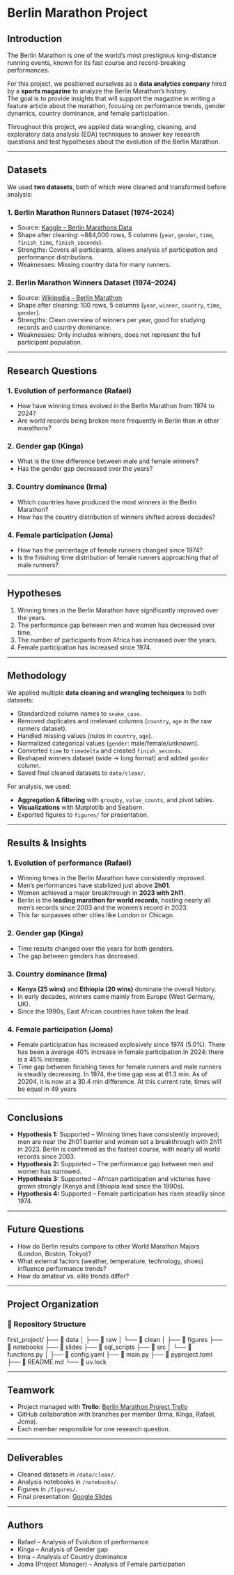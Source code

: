 # **Berlin Marathon Project**

## **Introduction**
The Berlin Marathon is one of the world’s most prestigious long-distance running events, known for its fast course and record-breaking performances.  

For this project, we positioned ourselves as a **data analytics company** hired by a **sports magazine** to analyze the Berlin Marathon’s history.  
The goal is to provide insights that will support the magazine in writing a feature article about the marathon, focusing on performance trends, gender dynamics, country dominance, and female participation.  

Throughout this project, we applied data wrangling, cleaning, and exploratory data analysis (EDA) techniques to answer key research questions and test hypotheses about the evolution of the Berlin Marathon.

---

## **Datasets**
We used **two datasets**, both of which were cleaned and transformed before analysis:

### **1. Berlin Marathon Runners Dataset (1974–2024)**  
- Source: [Kaggle – Berlin Marathons Data](https://www.kaggle.com/datasets/aiaiaidavid/berlin-marathons-data)  
- Shape after cleaning: ~884,000 rows, 5 columns (`year`, `gender`, `time`, `finish_time`, `finish_seconds`).  
- Strengths: Covers all participants, allows analysis of participation and performance distributions.  
- Weaknesses: Missing country data for many runners.

### **2. Berlin Marathon Winners Dataset (1974–2024)**  
- Source: [Wikipedia – Berlin Marathon](https://en.wikipedia.org/w/index.php?title=Berlin_Marathon&action=edit)  
- Shape after cleaning: 100 rows, 5 columns (`year`, `winner`, `country`, `time`, `gender`).  
- Strengths: Clean overview of winners per year, good for studying records and country dominance.  
- Weaknesses: Only includes winners, does not represent the full participant population.

---

## **Research Questions**

### **1. Evolution of performance (Rafael)**  
- How have winning times evolved in the Berlin Marathon from 1974 to 2024?  
- Are world records being broken more frequently in Berlin than in other marathons?  

### **2. Gender gap (Kinga)**  
- What is the time difference between male and female winners?  
- Has the gender gap decreased over the years?  

### **3. Country dominance (Irma)**  
- Which countries have produced the most winners in the Berlin Marathon?  
- How has the country distribution of winners shifted across decades?  

### **4. Female participation (Joma)**  
- How has the percentage of female runners changed since 1974?  
- Is the finishing time distribution of female runners approaching that of male runners?  

---

## **Hypotheses**
1. Winning times in the Berlin Marathon have significantly improved over the years.  
2. The performance gap between men and women has decreased over time.  
3. The number of participants from Africa has increased over the years.  
4. Female participation has increased since 1974.  

---

## **Methodology**
We applied multiple **data cleaning and wrangling techniques** to both datasets:

- Standardized column names to `snake_case`.  
- Removed duplicates and irrelevant columns (`country`, `age` in the raw runners dataset).  
- Handled missing values (nulos in `country`, `age`).  
- Normalized categorical values (`gender`: male/female/unknown).  
- Converted `time` to `timedelta` and created `finish_seconds`.  
- Reshaped winners dataset (wide → long format) and added `gender` column.  
- Saved final cleaned datasets to `data/clean/`.

For analysis, we used:  
- **Aggregation & filtering** with `groupby`, `value_counts`, and pivot tables.  
- **Visualizations** with Matplotlib and Seaborn.  
- Exported figures to `figures/` for presentation.  

---

## **Results & Insights**

### **1. Evolution of performance (Rafael)**  
- Winning times in the Berlin Marathon have consistently improved.  
- Men’s performances have stabilized just above **2h01**.  
- Women achieved a major breakthrough in **2023 with 2h11**.  
- Berlin is the **leading marathon for world records**, hosting nearly all men’s records since 2003 and the women’s record in 2023.  
- This far surpasses other cities like London or Chicago.

### **2. Gender gap (Kinga)**  
- Time results changed over the years for both genders.  
- The gap between genders has decreased.  

### **3. Country dominance (Irma)**  
- **Kenya (25 wins)** and **Ethiopia (20 wins)** dominate the overall history.  
- In early decades, winners came mainly from Europe (West Germany, UK).  
- Since the 1990s, East African countries have taken the lead.  

### **4. Female participation (Joma)**  
- Female participation has increased explosively since 1974 (5.0%). There has been a average 40% increase in female participation.In 2024: there is a 45% increase. 
- Time gap between finishing times for female runners and male runners is steadily decreasing. In 1974, the time gap was at 61.3 min. As of 20204,  it is now at a 30.4 min difference.  At this current rate, times will be equal in 49 years

---

## **Conclusions**
- **Hypothesis 1:** Supported – Winning times have consistently improved; men are near the 2h01 barrier and women set a breakthrough with 2h11 in 2023. Berlin is confirmed as the fastest course, with nearly all world records since 2003.  
- **Hypothesis 2:** Supported – The performance gap between men and women has narrowed.  
- **Hypothesis 3:** Supported – African participation and victories have grown strongly (Kenya and Ethiopia lead since the 1990s).  
- **Hypothesis 4:** Supported – Female participation has risen steadily since 1974.  

---

## **Future Questions**
- How do Berlin results compare to other World Marathon Majors (London, Boston, Tokyo)?  
- What external factors (weather, temperature, technology, shoes) influence performance trends?  
- How do amateur vs. elite trends differ?  

---

## **Project Organization**

### 📂 Repository Structure
first_project/
├── 📂 data
│ ├── 📂 raw
│ └── 📂 clean
│
├── 📂 figures
├── 📂 notebooks
├── 📂 slides
├── 📂 sql_scripts
├── 📂 src
│ └── 📄 functions.py
│
├── 📄 config.yaml
├── 📄 main.py
├── 📄 pyproject.toml
├── 📄 README.md
└── 📄 uv.lock

---

## **Teamwork**
- Project managed with **Trello**: [Berlin Marathon Project Trello](https://trello.com/invite/b/68d3cd5c7e316c4e2b2dd967/ATTI582c762f1ce0f9a2b5cf205744fc802d5600E419/berlin-marathon-data-analysis-project)  
- GitHub collaboration with branches per member (Irma, Kinga, Rafael, Joma).  
- Each member responsible for one research question.  

---

## **Deliverables**
- Cleaned datasets in `/data/clean/`.  
- Analysis notebooks in `/notebooks/`.  
- Figures in `/figures/`.  
- Final presentation: [Google Slides](https://docs.google.com/presentation/d/1ppWy2WtMmzKg47Q6yj-O25uKoOPrUDnsZRDllIabRcA/edit?usp=sharing)  

---

## **Authors**
- Rafael – Analysis of Evolution of performance  
- Kinga – Analysis of Gender gap  
- Irma – Analysis of Country dominance  
- Joma (Project Manager) – Analysis of Female participation  

